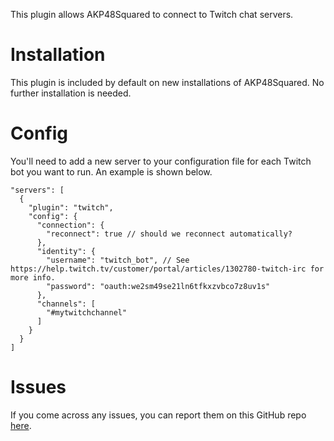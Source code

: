 This plugin allows AKP48Squared to connect to Twitch chat servers.

# Installation

This plugin is included by default on new installations of AKP48Squared. No further installation is needed.

# Config

You'll need to add a new server to your configuration file for each Twitch bot you want to run. An example is shown below.

```
"servers": [
  {
    "plugin": "twitch",
    "config": {
      "connection": {
        "reconnect": true // should we reconnect automatically?
      },
      "identity": {
        "username": "twitch_bot", // See https://help.twitch.tv/customer/portal/articles/1302780-twitch-irc for more info.
        "password": "oauth:we2sm49se21ln6tfkxzvbco7z8uv1s"
      },
      "channels": [
        "#mytwitchchannel"
      ]
    }
  }
]
```

# Issues

If you come across any issues, you can report them on this GitHub repo [here](https://github.com/AKP48Squared/akp48-plugin-discord-server/issues).
